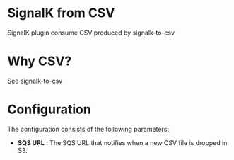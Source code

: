 # SignalK from CSV

SignalK plugin consume CSV produced by signalk-to-csv

# Why CSV?

See signalk-to-csv

# Configuration

The configuration consists of the following parameters:

- __SQS URL__ : The SQS URL that notifies when a new CSV file is dropped in S3.
